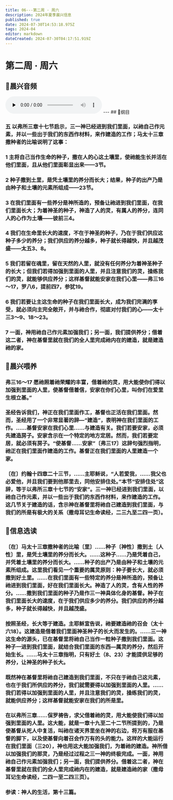 ```yaml
---
title: 06---第二周 · 周六
description: 2024年夏季晨兴信息
published: true
date: 2024-07-30T14:53:18.975Z
tags: 2024-04
editor: markdown
dateCreated: 2024-07-30T04:17:51.919Z
---
```


# 第二周 · 周六
## 🎵晨兴音频
<audio id="audio" controls="" preload="none">
      <source id="mp3" src="/2024-04/week2/week2day6.mp3">
</audio>
---
## 📖纲目

### 五    以弗所三章十七节启示，三一神已经进到我们里面，以祂自己作元素，并以一些出于我们的东西作材料，来作建造的工作；马太十三章撒种者的比喻说明了这事：

### 1    主将自己当作生命的种子，撒在人的心这土壤里，使祂能生长并活在他们里面，且从他们里面彰显出来——3节。

### 2    种子撒到土里，是凭土壤里的养分而长大；结果，种子的出产乃是由种子和土壤的元素所组成——23节。

### 3    在我们里面有一些养分是神所造的，预备让祂进到我们里面，在我们里面长大；为着神圣的种子，神造了人的灵，有属人的养分，连同人的心作为土壤——彼前三4。

### 4    我们在生命里长大的速度，不在于神圣的种子，乃在于我们供应这种子多少的养分；我们供应的养分越多，种子就长得越快，并且越茂盛——太五3、8。

### 5    我们若留在魂里，留在天然的人里，就没有任何养分为着神圣种子的长大；但我们若得加强到里面的人里，并且注意我们的灵，操练我们的灵，就能够供应养分；这样基督就能安家在我们心里——弗三16～17，罗八6，提前四7，参犹19。

### 6    我们若要让主这生命的种子在我们里面长大，成为我们完满的享受，就必须向主完全敞开，并与祂合作，彻底对付我们的心——太十三3～9、18～23。

### 7    一面，神用祂自己作元素加强我们；另一面，我们提供养分；借着这二者，神在基督里就在我们的全人里完成祂内在的建造，就是建造祂的家。

## 📖晨兴喂养

### 弗三16～17    愿祂照着祂荣耀的丰富，借着祂的灵，用大能使你们得以加强到里面的人里，使基督借着信，安家在你们心里，叫你们在爱里生根立基。”

### 圣经告诉我们，神正在我们里面作工，基督也正活在我们里面。然而，圣经用了一个非常显著的辞—“建造”，表明神在我们里面的工作。……基督安家在我们心里……与建造有关。我们若要安家，必须先建造房子。安家含示在一个特定的地方定居。然而，我们若要定居，就必须有房子。“使基督……安家”〔弗三17〕这辞句强烈指明，祂正在我们里面作建造的工作。基督正在我们里面的人里建造一个家。

### 〔在〕约翰十四章二十三节，……主耶稣说，“人若爱我，……我父也必爱他，并且我们要到他那里去，同他安排住处。”本节“安排住处”这辞，等于以弗所三章十七节的“安家”。三一神已经进到我们里面，以祂自己作元素，并以一些出于我们的东西作材料，来作建造的工作。这几节关于建造的话，含示神在基督里将祂自己建造到我们里面，与我们的所是有极大的关系（撒母耳记生命读经，二三九至二四一页）。

## 📖信息选读

### 〔在〕马太十三章撒种者的比喻〔里〕……种子〔神性〕撒到土〔人性〕里，是凭土壤里的养分而长大。……这种子……乃是凭着自己，并凭着土壤里的养分而长大。……种子的出产乃是由种子和土壤的元素所组成。这里我们看见一个重要的属灵原则：种子要长大，就必须撒到好土里。……在我们里面有一些特定的养分是神所造的，预备让祂进到我们里面，好在我们里面长大。神造了人的灵，含有人性的养分。……撒到我们里面的种子乃是作三一神具体化身的基督。种子在我们里面长大的速度，在于我们供应多少的养分。我们供应的养分越多，种子就长得越快，并且越茂盛。

### 按照圣经，长大等于建造。主耶稣宣告说，祂要建造祂的召会（太十六18）。这建造是借着我们里面神圣种子的长大而发生的。……三一神这生命的源头，已在基督里将祂自己当作一粒种子撒到我们里面。这种子一进到我们里面，就结合我们里面的东西—属灵的养分，然后开始生长。……马太十三章指明，只有好土（8、23）才能提供足够的养分，让神圣的种子长大。

### 既然神在基督里将祂自己建造到我们里面，不只在于祂自己这元素，也在于我们所供应的养分，我们就需要得以加强到里面的人里。……我们若得以加强到里面的人里，并且注意我们的灵，操练我们的灵，就能供应养分；这样基督就能安家在我们的所是里。

### 在以弗所三章……保罗祷告，求父借着祂的灵，用大能使我们得以加强到里面的人里。这大能，就是一章十九至二十二节所提到的，乃是使基督从死人中复活，叫祂在诸天界里坐在神的右边，将万有服在基督的脚下，以及使基督向着召会作万有的头的能力。这样的大能运行在我们里面（三20），神也用这大能加强我们，为着祂的建造。神所借以加强我们的那灵，乃是经过过程之三一神的终极完成。一面，神用祂自己作元素加强我们；另一面，我们提供养分。借着这二者，神在基督里就在我们的全人里完成祂内在的建造，就是建造祂的家（撒母耳记生命读经，二四一至二四三页）。

### 参读：神人的生活，第十三篇。
<!-- Google tag (gtag.js) -->
<script async src="https://www.googletagmanager.com/gtag/js?id=G-1P8709Z16T"></script>
<script>
  window.dataLayer = window.dataLayer || [];
  function gtag(){dataLayer.push(arguments);}
  gtag('js', new Date());

  gtag('config', 'G-1P8709Z16T');
</script>
